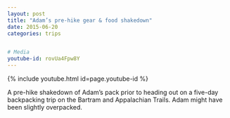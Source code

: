 ```yaml
---
layout: post
title: "Adam’s pre-hike gear & food shakedown"
date: 2015-06-20
categories: trips


# Media
youtube-id: rovUa4Fpw8Y
---
```


{% include youtube.html id=page.youtube-id %}

A pre-hike shakedown of Adam’s pack prior to heading out on a five-day backpacking trip on the Bartram and Appalachian Trails. Adam might have been slightly overpacked.
